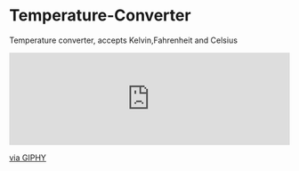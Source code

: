# Temperature-Converter
Temperature converter, accepts Kelvin,Fahrenheit and Celsius

<div style="width:100%;height:0;padding-bottom:33%;position:relative;">
  <iframe src="https://giphy.com/embed/2xTekjMQQJmyV5vKOI" width="100%" height="100%" style="position:absolute" frameBorder="0" class="giphy-embed" allowFullScreen>
  </iframe></div><p>
  <a href="https://giphy.com/gifs/2xTekjMQQJmyV5vKOI">via GIPHY</a></p>
